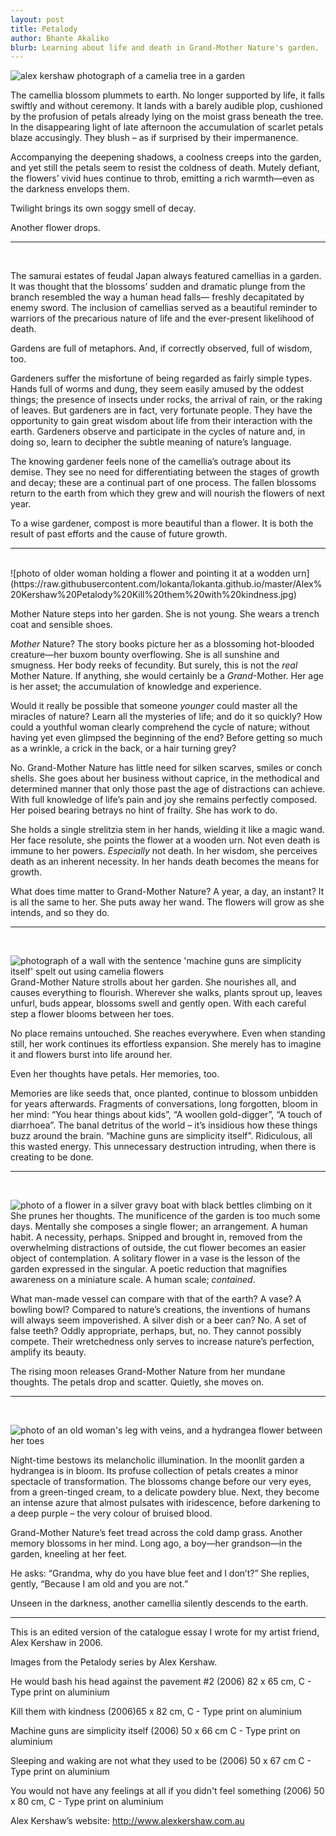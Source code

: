 ```yaml
---
layout: post
title: Petalody
author: Bhante Akaliko
blurb: Learning about life and death in Grand-Mother Nature's garden.
---
```


![alex kershaw photograph of a camelia tree in a garden](https://raw.githubusercontent.com/lokanta/lokanta.github.io/master/Alex%20Kershaw%20Petalody%20He%20would%20bash%20his%20head%20against%20the%20pavement%20%232.jpg)
<br>

The camellia blossom plummets to earth. No longer supported by life, it falls swiftly and without ceremony. It lands with a barely audible plop, cushioned by the profusion of petals already lying on the moist grass beneath the tree. In the disappearing light of late afternoon the accumulation of scarlet petals blaze accusingly. They blush – as if surprised by their impermanence. 

 Accompanying the deepening shadows, a coolness creeps into the garden, and yet still the petals seem to resist the coldness of death. Mutely defiant, the flowers’ vivid hues continue to throb, emitting a rich warmth—even as the darkness envelops them. 


Twilight brings its own soggy smell of decay.


Another flower drops.

 
<hr>
<br> 
 
The samurai estates of feudal Japan always featured camellias in a garden. It was thought that the blossoms’ sudden and dramatic plunge from the branch resembled the way a human head falls— freshly decapitated by enemy sword. The inclusion of camellias served as a beautiful reminder to warriors of the precarious nature of life and the ever-present likelihood of death.

Gardens are full of metaphors. And, if correctly observed, full of wisdom, too.

Gardeners suffer the misfortune of being regarded as fairly simple types. Hands full of worms and dung, they seem easily amused by the oddest things; the presence of insects under rocks, the arrival of rain, or the raking of leaves. But gardeners are in fact, very fortunate people. They have the opportunity to gain great wisdom about life from their interaction with the earth. Gardeners observe and participate in the cycles of nature and, in doing so, learn to decipher the subtle meaning of nature’s language. 

The knowing gardener feels none of the camellia’s outrage about its demise. They see no need for differentiating between the stages of growth and decay; these are a continual part of one process. The fallen blossoms return to the earth from which they grew and will nourish the flowers of next year.
 
To a wise gardener, compost is more beautiful than a flower. It is both the result of past efforts and the cause of future growth.

<hr>
<br> 
![photo of older woman holding a flower and pointing it at a wodden urn](https://raw.githubusercontent.com/lokanta/lokanta.github.io/master/Alex%20Kershaw%20Petalody%20Kill%20them%20with%20kindness.jpg)
<br>

Mother Nature steps into her garden. She is not young. She wears a trench coat and sensible shoes. 

<i>Mother</i> Nature? The story books picture her as a blossoming hot-blooded creature—her buxom bounty overflowing. She is all sunshine and smugness. Her body reeks of fecundity. But surely, this is not the *real* Mother Nature. If anything, she would certainly be a *Grand*-Mother. Her age is her asset; the accumulation of knowledge and experience. 

Would it really be possible that someone *younger* could master all the miracles of nature? Learn all the mysteries of life; and do it so quickly? How could a youthful woman clearly comprehend the cycle of nature; without having yet even glimpsed the beginning of the end? Before getting so much as a wrinkle, a crick in the back, or a hair turning grey? 

No. Grand-Mother Nature has little need for silken scarves, smiles or conch shells. She goes about her business without caprice, in the methodical and determined manner that only those past the age of distractions can achieve. With full knowledge of life’s pain and joy she remains perfectly composed. Her poised bearing betrays no hint of frailty. She has work to do.

She holds a single strelitzia stem in her hands, wielding it like a magic wand. Her face resolute, she points the flower at a wooden urn. Not even death is immune to her powers. *Especially* not death. In her wisdom, she perceives death as an inherent necessity. In her hands death becomes the means for growth.

What does time matter to Grand-Mother Nature? A year, a day, an instant? It is all the same to her. She puts away her wand. The flowers will grow as she intends, and so they do.

<hr>
<br>

![photograph of a wall with the sentence 'machine guns are simplicity itself' spelt out using camelia flowers](https://raw.githubusercontent.com/lokanta/lokanta.github.io/master/Alex%20Kershaw%20Petalody%20%20Machine%20Guns%20are%20Simplicity%20Itself.jpg)
<br>
Grand-Mother Nature strolls about her garden. She nourishes all, and causes everything to flourish. Wherever she walks, plants sprout up, leaves unfurl, buds appear, blossoms swell and gently open. With each careful step a flower blooms between her toes. 

No place remains untouched. She reaches everywhere. Even when standing still, her work continues its effortless expansion. She merely has to imagine it and flowers burst into life around her.

Even her thoughts have petals. Her memories, too.

Memories are like seeds that, once planted, continue to blossom unbidden for years afterwards. Fragments of conversations, long forgotten, bloom in her mind: “You hear things about kids”, “A woollen gold-digger”, “A touch of diarrhoea”. The banal detritus of the world – it’s insidious how these things buzz around the brain. “Machine guns are simplicity itself”. Ridiculous, all this wasted energy. This unnecessary destruction intruding, when there is creating to be done. 

<hr>
<br>

![photo of a flower in a silver gravy boat with black bettles climbing on it](https://raw.githubusercontent.com/lokanta/lokanta.github.io/master/Alex%20Kershaw%20Petalody%20Sleeping%20and%20waking%20are%20not%20what%20they%20used%20to%20be.jpg)
<br>
She prunes her thoughts. The munificence of the garden is too much some days. Mentally she composes a single flower; an arrangement. A human habit. A necessity, perhaps. Snipped and brought in, removed from the overwhelming distractions of outside, the cut flower becomes an easier object of contemplation. A solitary flower in a vase is the lesson of the garden expressed in the singular. A poetic reduction that magnifies awareness on a miniature scale. A human scale; *contained*.

 What man-made vessel can compare with that of the earth? A vase? A bowling bowl? Compared to nature’s creations, the inventions of humans will always seem impoverished. A silver dish or a beer can? No. A set of false teeth? Oddly appropriate, perhaps, but, no. They cannot possibly compete. Their wretchedness only serves to increase nature’s perfection, amplify its beauty. 

The rising moon releases Grand-Mother Nature from her mundane thoughts. The petals drop and scatter. Quietly, she moves on.

<hr>
<br>

![photo of an old woman's leg with veins, and a hydrangea flower between her toes](https://raw.githubusercontent.com/lokanta/lokanta.github.io/master/Alex%20Kershaw%20Petalody%20You%20would%20not%20have%20any%20feelings%20at%20all%20if%20you%20didn't%20feel%20something.jpg)
<br>

Night-time bestows its melancholic illumination. In the moonlit garden a hydrangea is in bloom. Its profuse collection of petals creates a minor spectacle of transformation. The blossoms change before our very eyes, from a green-tinged cream, to a delicate powdery blue. Next, they become an intense azure that almost pulsates with iridescence, before darkening to a deep purple – the very colour of bruised blood.

Grand-Mother Nature’s feet tread across the cold damp grass. Another memory blossoms in her mind. Long ago, a boy—her grandson—in the garden, kneeling at her feet. 

He asks: “Grandma, why do you have blue feet and I don’t?” She replies, gently, “Because I am old and you are not.” 

Unseen in the darkness, another camellia silently descends to the earth.

 

<hr> 

This is an edited version of the catalogue essay I wrote for my artist friend, Alex Kershaw in 2006.

Images from the Petalody series by Alex Kershaw.

He would bash his head against the pavement #2
(2006) 82 x 65 cm, C - Type print on aluminium
 
Kill them with kindness
(2006)65 x 82 cm, C - Type print on aluminium

 Machine guns are simplicity itself
(2006) 50 x 66 cm C - Type print on aluminium

Sleeping and waking are not what they used to be
(2006) 50 x 67 cm C - Type print on aluminium

You would not have any feelings at all if you didn't feel something
(2006) 50 x 80 cm, C - Type print on aluminium

Alex Kershaw’s website: http://www.alexkershaw.com.au
